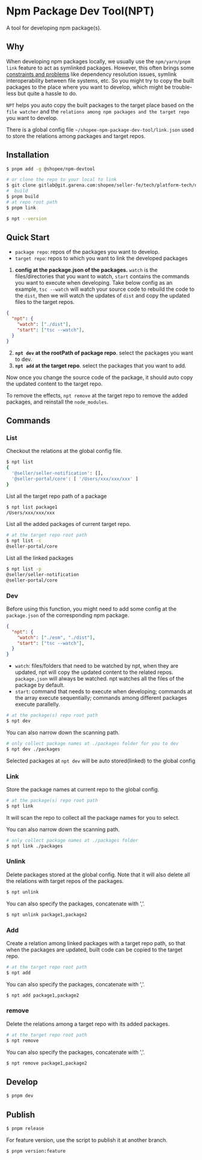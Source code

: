 # Npm Package Dev Tool(NPT)

A tool for developing npm package(s).

## Why

When developing npm packages locally, we usually use the `npm/yarn/pnpm link` feature to act as symlinked packages. However, this often brings some [constraints and problems](https://github.com/yarnpkg/yarn/issues/1761#issuecomment-259706202) like dependency resolution issues, symlink interoperability between file systems, etc. So you might try to copy the built packages to the place where you want to develop, which might be trouble-less but quite a hassle to do.

`NPT` helps you auto copy the built packages to the target place based on the `file watcher` and the `relations among npm packages and the target repo` you want to develop.

There is a global config file `~/shopee-npm-package-dev-tool/link.json` used to store the relations among packages and target repos.

## Installation

```bash
$ pnpm add -g @shopee/npm-devtool

# or clone the repo to your local to link
$ git clone gitlab@git.garena.com:shopee/seller-fe/tech/platform-tech/npm-package-devtool.git
#  build
$ pnpm build
# at repo root path
$ pnpm link

$ npt --version
```

## Quick Start

- `package repo`: repos of the packages you want to develop.
- `target repo`: repos to which you want to link the developed packages

1. **config at the package.json of the packages.** `watch` is the files/directories that you want to watch, `start` contains the commands you want to execute when developing. Take below config as an example, `tsc --watch` will watch your source code to rebuild the code to the `dist`, then we will watch the updates of `dist` and copy the updated files to the target repos.
```json
{
  "npt": {
    "watch": ["./dist"],
    "start": ["tsc --watch"],
  }
}
```
2. **`npt dev` at the rootPath of package repo**. select the packages you want to dev.
3. **`npt add` at the target repo**. select the packages that you want to add.

Now once you change the source code of the package, it should auto copy the updated content to the target repo.

To remove the effects, `npt remove` at the target repo to remove the added packages, and reinstall the `node_modules`.

## Commands

### List

Checkout the relations at the global config file.

```bash
$ npt list
{
  '@seller/seller-notification': [],
  '@seller-portal/core': [ '/Users/xxx/xxx/xxx' ]
}
```

List all the target repo path of a package

```bash
$ npt list package1
/Users/xxx/xxx/xxx
```

List all the added packages of current target repo.

```bash
# at the target repo root path
$ npt list -c
@seller-portal/core
```

List all the linked packages

```bash
$ npt list -p
@seller/seller-notification
@seller-portal/core
```

### Dev

Before using this function, you might need to add some config at the `package.json` of the corresponding npm package.

```json
{
  "npt": {
    "watch": ["./esm", "./dist"],
    "start": ["tsc --watch"],
  }
}
```

- `watch`: files/folders that need to be watched by npt, when they are updated, npt will copy the updated content to the related repos. `package.json` will always be watched. npt watches all the files of the package by default.
- `start`: command that needs to execute when developing; commands at the array execute sequentially; commands among different packages execute parallelly. 

```bash
# at the package(s) repo root path
$ npt dev
```

You can also narrow down the scanning path.

```bash
# only collect package names at ./packages folder for you to dev
$ npt dev ./packages
```

Selected packages at `npt dev` will be auto stored(linked) to the global config

### Link

Store the package names at current repo to the global config.

```bash
# at the package(s) repo root path
$ npt link
```

It will scan the repo to collect all the package names for you to select.

You can also narrow down the scanning path.

```bash
# only collect package names at ./packages folder
$ npt link ./packages
```

### Unlink

Delete packages stored at the global config. Note that it will also delete all the relations with target repos of the packages.

```bash
$ npt unlink
```

You can also specify the packages, concatenate with ','.

```bash
$ npt unlink package1,package2
```

### Add

Create a relation among linked packages with a target repo path, so that when the packages are updated, built code can be copied to the target repo.

```bash
# at the target repo root path
$ npt add
```

You can also specify the packages, concatenate with ','.

```bash
$ npt add package1,package2
```

### remove

Delete the relations among a target repo with its added packages.

```bash
# at the target repo root path
$ npt remove
```

You can also specify the packages, concatenate with ','.

```bash
$ npt remove package1,package2
```

## Develop

```bash
$ pnpm dev
```

## Publish

```bash
$ pnpm release
```

For feature version, use the script to publish it at another branch.

```bash
$ pnpm version:feature
```
